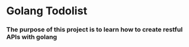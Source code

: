 # Golang Todolist

### The purpose of this project is to learn how to create restful APIs with golang
